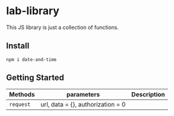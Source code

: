 # lab-library

This JS library is just a collection of functions.

## Install

```
npm i date-and-time
```

## Getting Started

| Methods   | parameters                        | Description |
| --------- | --------------------------------- | ----------- |
| `request` | url, data = {}, authorization = 0 |             |
